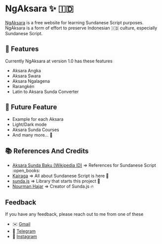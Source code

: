 # NgAksara :sparkles: :indonesia:

[NgAksara](https://ngaksara.vercel.app/) is a free website for learning Sundanese Script purposes. NgAksara is a form of effort to preserve Indonesian :indonesia: culture, especially Sundanese Script.

## :rocket: Features

Currently NgAksara at version 1.0 has these features

- Aksara Angka
- Aksara Swara
- Aksara Ngalagena
- Rarangkén
- Latin to Aksara Sunda Converter

## :thought_balloon: Future Feature

- Example for each Aksara
- Light/Dark mode
- Aksara Sunda Courses
- And many more... :eyes:

## :books: References And Credits

- [Aksara Sunda Baku (Wikipedia ID)](https://id.wikipedia.org/wiki/Aksara_Sunda_Baku) => References for Sundanese Script :open_books:
- [Kairaga](https://www.kairaga.com/) => All about Sundanese Script is here :eyes:
- [sunda.js](https://github.com/masnormen/sunda.js) => Library that starts this project :rocket:
- [Nourman Hajar](https://github.com/masnormen) => Creator of Sunda.js :fire:

## Feedback

If you have any feedback, please reach out to me from one of these

- :envelope: [Gmail](mailto:gaaf0809@gmail.com)
- :iphone: [Telegram](https://web.telegram.org/k/#@gidachmad)
- :speech_balloon: [Instagram](https://www.instagram.com/gid_aaf*)
